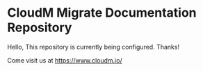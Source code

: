 # CloudM Migrate Documentation Repository

Hello, This repository is currently being configured. Thanks!

Come visit us at https://www.cloudm.io/
